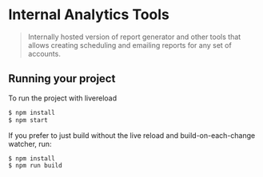 
# Internal Analytics Tools

> Internally hosted version of report generator and other tools that allows creating scheduling and emailing reports for any set of accounts.

## Running your project

To run the project with livereload

```bash
$ npm install
$ npm start
```

If you prefer to just build without the live reload and build-on-each-change watcher, run:

```bash
$ npm install
$ npm run build
```
